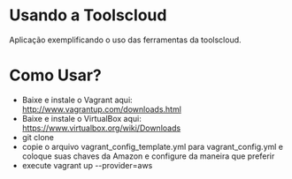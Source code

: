 Usando a Toolscloud
========

Aplicação exemplificando o uso das ferramentas da toolscloud.

Como Usar?
========

* Baixe e instale o Vagrant aqui: http://www.vagrantup.com/downloads.html
* Baixe e instale o VirtualBox aqui: https://www.virtualbox.org/wiki/Downloads
* git clone
* copie o arquivo vagrant_config_template.yml para vagrant_config.yml e coloque suas chaves da Amazon e configure da maneira que preferir
* execute vagrant up --provider=aws
